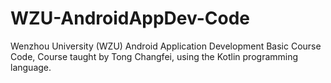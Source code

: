 # WZU-AndroidAppDev-Code

Wenzhou University (WZU) Android Application Development Basic Course Code, Course taught by Tong Changfei, using the Kotlin programming language.
